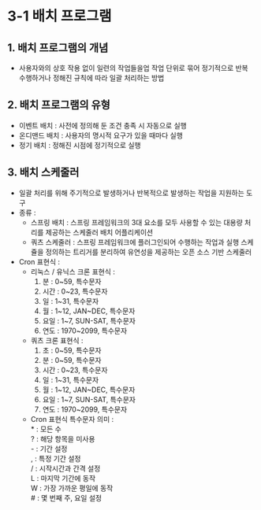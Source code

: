 # 3-1 배치 프로그램

## 1. 배치 프로그램의 개념
- 사용자와의 상호 작용 없이 일련의 작업들을업 작업 단위로 묶어 정기적으로 반복 수행하거나 정해진 규칙에 따라 일괄 처리하는 방법

## 2. 배치 프로그램의 유형
- 이벤트 배치 : 사전에 정의해 둔 조건 충족 시 자동으로 실행
- 온디맨드 배치 : 사용자의 명시적 요구가 있을 때마다 실행
- 정기 배치 : 정해진 시점에 정기적으로 실행

## 3. 배치 스케줄러
- 일괄 처리를 위해 주기적으로 발생하거나 반복적으로 발생하는 작업을 지원하는 도구
- 종류 :
    - 스프링 배치 : 스프링 프레임워크의 3대 요소를 모두 사용할 수 있는 대용량 처리를 제공하는 스케줄러 배치 어플리케이션
    - 쿼츠 스케줄러 : 스프링 프레임워크에 플러그인되어 수행하는 작업과 실행 스케쥴을 정의하는 트리거를 분리하여 유연성을 제공하는 오픈 소스 기반 스케줄러
- Cron 표현식 :
    - 리눅스 / 유닉스 크론 표현식 :
        1. 분 : 0~59, 특수문자
        2. 시간 : 0~23, 특수문자
        3. 일 : 1~31, 특수문자
        4. 월 : 1~12, JAN~DEC, 특수문자
        5. 요일 : 1~7, SUN-SAT, 특수문자
        6. 연도 : 1970~2099, 특수문자
    - 쿼츠 크론 표현식 :
        1. 초 : 0~59, 특수문자
        2. 분 : 0~59, 특수문자
        3. 시간 : 0~23, 특수문자
        4. 일 : 1~31, 특수문자
        5. 월 : 1~12, JAN~DEC, 특수문자
        6. 요일 : 1~7, SUN-SAT, 특수문자
        7. 연도 : 1970~2099, 특수문자
    - Cron 표현식 특수문자 의미 :  
        \* : 모든 수  
        ? : 해당 항목을 미사용  
        \- : 기간 설정  
        , : 특정 기간 설정  
        / : 시작시간과 간격 설정  
        L : 마지막 기간에 동작  
        W : 가장 가까운 평일에 동작  
        \# : 몇 번째 주, 요일 설정
        